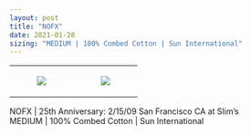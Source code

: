 ```yaml
---
layout: post
title: "NOFX"
date: 2021-01-28
sizing: "MEDIUM | 100% Combed Cotton | Sun International"
---
```




<table style="width:100%;"><tr><td style="vertical-align:top;">
      <figure class="tmblr-full" data-orig-height="2048" data-orig-width="1365" data-orig-src="https://concertshirts.netlify.app/shirts/0388/0388-01.jpg"><img src="https://64.media.tumblr.com/5b0086f8935732888f606cda24897b58/8fcbe2ef32866a27-91/s540x810/7bc7f7ca1b730b00ad3f2c8178a12479a6e480a6.jpg" data-orig-height="2048" data-orig-width="1365" data-orig-src="https://concertshirts.netlify.app/shirts/0388/0388-01.jpg"/></figure></td>
    <td style="vertical-align:top;">
      <figure class="tmblr-full" data-orig-height="2048" data-orig-width="1365" data-orig-src="https://concertshirts.netlify.app/shirts/0388/0388-02.jpg"><img src="https://64.media.tumblr.com/9f908b831a5cc605fc066a5c600caf34/8fcbe2ef32866a27-67/s540x810/22ebd3fe9e5b2939771520bb6fc17dfa777f28de.jpg" data-orig-height="2048" data-orig-width="1365" data-orig-src="https://concertshirts.netlify.app/shirts/0388/0388-02.jpg"/></figure></td>
  </tr></table><p>
  NOFX | 25th Anniversary: 2/15/09 San Francisco CA at Slim&rsquo;s<br/>MEDIUM | 100% Combed Cotton | Sun International
</p>
